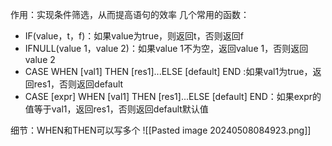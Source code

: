 作用：实现条件筛选，从而提高语句的效率
几个常用的函数：
- IF(value，t，f)：如果value为true，则返回t，否则返回f
- IFNULL(value 1，value 2)：如果value 1不为空，返回value 1，否则返回value 2
- CASE WHEN \[val1] THEN \[res1]...ELSE \[default] END :如果val1为true，返回res1，否则返回default
- CASE \[expr] WHEN \[val1] THEN \[res1]...ELSE \[default] END：如果expr的值等于val1，返回res1，否则返回default默认值



细节：WHEN和THEN可以写多个
![[Pasted image 20240508084923.png]]